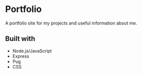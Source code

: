 # Portfolio

A portfolio site for my projects and useful information about me.

## Built with

* Node.js/JavaScript
* Express
* Pug
* CSS
